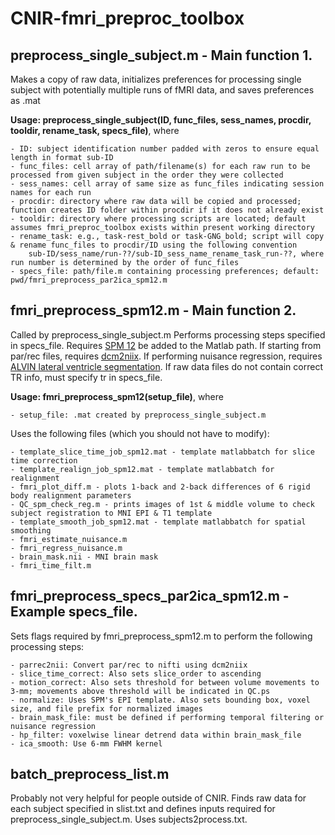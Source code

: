 # CNIR-fmri_preproc_toolbox

## preprocess_single_subject.m - Main function 1. 
Makes a copy of raw data, initializes preferences for processing single subject with potentially multiple runs of fMRI data, and saves preferences as .mat

**Usage: preprocess_single_subject(ID, func_files, sess_names, procdir, tooldir, rename_task, specs_file)**, where
	
	- ID: subject identification number padded with zeros to ensure equal length in format sub-ID
	- func_files: cell array of path/filename(s) for each raw run to be processed from given subject in the order they were collected
	- sess_names: cell array of same size as func_files indicating session names for each run
	- procdir: directory where raw data will be copied and processed; function creates ID folder within procdir if it does not already exist
	- tooldir: directory where processing scripts are located; default assumes fmri_preproc_toolbox exists within present working directory
	- rename_task: e.g., task-rest_bold or task-GNG_bold; script will copy & rename func_files to procdir/ID using the following convention
		sub-ID/sess_name/run-??/sub-ID_sess_name_rename_task_run-??, where run number is determined by the order of func_files
	- specs_file: path/file.m containing processing preferences; default: pwd/fmri_preprocess_par2ica_spm12.m
	
## fmri_preprocess_spm12.m - Main function 2. 
Called by preprocess_single_subject.m Performs processing steps specified in specs_file. Requires [SPM 12](http://www.fil.ion.ucl.ac.uk/spm/software/spm12/) be added to the Matlab path. If starting from par/rec files, requires [dcm2niix](https://github.com/rordenlab/dcm2niix). If performing nuisance regression, requires [ALVIN lateral ventricle segmentation](https://sites.google.com/site/mrilateralventricle/). If raw data files do not contain correct TR info, must specify tr in specs_file.

**Usage: fmri_preprocess_spm12(setup_file)**, where 
	
	- setup_file: .mat created by preprocess_single_subject.m
	
Uses the following files (which you should not have to modify): 

	- template_slice_time_job_spm12.mat - template matlabbatch for slice time correction
	- template_realign_job_spm12.mat - template matlabbatch for realignment
	- fmri_plot_diff.m - plots 1-back and 2-back differences of 6 rigid body realignment parameters
	- QC_spm_check_reg.m - prints images of 1st & middle volume to check subject registration to MNI EPI & T1 template
	- template_smooth_job_spm12.mat - template matlabbatch for spatial smoothing
	- fmri_estimate_nuisance.m
	- fmri_regress_nuisance.m
	- brain_mask.nii - MNI brain mask
	- fmri_time_filt.m
	
## fmri_preprocess_specs_par2ica_spm12.m - Example specs_file. 
Sets flags required by fmri_preprocess_spm12.m to perform the following processing steps:

	- parrec2nii: Convert par/rec to nifti using dcm2niix
	- slice_time_correct: Also sets slice_order to ascending
	- motion_correct: Also sets threshold for between volume movements to 3-mm; movements above threshold will be indicated in QC.ps
	- normalize: Uses SPM's EPI template. Also sets bounding box, voxel size, and file prefix for normalized images
	- brain_mask_file: must be defined if performing temporal filtering or nuisance regression
	- hp_filter: voxelwise linear detrend data within brain_mask_file
	- ica_smooth: Use 6-mm FWHM kernel 
	
## batch_preprocess_list.m
Probably not very helpful for people outside of CNIR. Finds raw data for each subject specified in slist.txt and defines inputs required for preprocess_single_subject.m. Uses subjects2process.txt.
	


